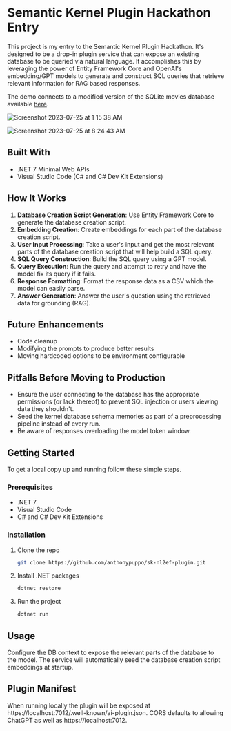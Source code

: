 # Semantic Kernel Plugin Hackathon Entry

This project is my entry to the Semantic Kernel Plugin Hackathon. It's designed to be a drop-in plugin service that can expose an existing database to be queried via natural language. It accomplishes this by leveraging the power of Entity Framework Core and OpenAI's embedding/GPT models to generate and construct SQL queries that retrieve relevant information for RAG based responses.

The demo connects to a modified version of the SQLite movies database available [here](https://www.kaggle.com/datasets/luizpaulodeoliveira/imdb-project-sql).

![Screenshot 2023-07-25 at 1 15 38 AM](https://github.com/anthonypuppo/sk-nl2ef-plugin/assets/6828951/988bcd9b-b025-466f-ab36-c6fbac695a10)

![Screenshot 2023-07-25 at 8 24 43 AM](https://github.com/anthonypuppo/sk-nl2ef-plugin/assets/6828951/bebf66cd-d249-4768-9caa-18d811bf1c1c)


## Built With

- .NET 7 Minimal Web APIs
- Visual Studio Code (C# and C# Dev Kit Extensions)

## How It Works

1. **Database Creation Script Generation**: Use Entity Framework Core to generate the database creation script.
2. **Embedding Creation**: Create embeddings for each part of the database creation script.
3. **User Input Processing**: Take a user's input and get the most relevant parts of the database creation script that will help build a SQL query.
4. **SQL Query Construction**: Build the SQL query using a GPT model.
5. **Query Execution**: Run the query and attempt to retry and have the model fix its query if it fails.
6. **Response Formatting**: Format the response data as a CSV which the model can easily parse.
7. **Answer Generation**: Answer the user's question using the retrieved data for grounding (RAG).

## Future Enhancements

- Code cleanup
- Modifying the prompts to produce better results
- Moving hardcoded options to be environment configurable

## Pitfalls Before Moving to Production

- Ensure the user connecting to the database has the appropriate permissions (or lack thereof) to prevent SQL injection or users viewing data they shouldn't.
- Seed the kernel database schema memories as part of a preprocessing pipeline instead of every run.
- Be aware of responses overloading the model token window.

## Getting Started

To get a local copy up and running follow these simple steps.

### Prerequisites

- .NET 7
- Visual Studio Code
- C# and C# Dev Kit Extensions

### Installation

1. Clone the repo
   ```sh
   git clone https://github.com/anthonypuppo/sk-nl2ef-plugin.git
   ```
2. Install .NET packages
   ```sh
   dotnet restore
   ```
3. Run the project
   ```sh
   dotnet run
   ```

## Usage

Configure the DB context to expose the relevant parts of the database to the model. The service will automatically seed the database creation script embeddings at startup.

## Plugin Manifest

When running locally the plugin will be exposed at https://localhost:7012/.well-known/ai-plugin.json. CORS defaults to allowing ChatGPT as well as https://localhost:7012.
